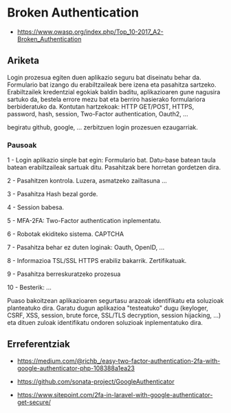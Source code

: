 # Broken Authentication

- https://www.owasp.org/index.php/Top_10-2017_A2-Broken_Authentication

## Ariketa

Login prozesua egiten duen aplikazio seguru bat diseinatu behar da. Formulario bat izango du erabiltzaileak bere izena eta pasahitza sartzeko. Erabiltzailek kredentzial egokiak baldin baditu, aplikazioaren gune nagusira sartuko da, bestela errore mezu bat eta berriro hasierako formulariora berbideratuko da. Kontutan hartzekoak: HTTP GET/POST, HTTPS, password, hash, session, Two-Factor authentication, Oauth2, ...

begiratu github, google, ... zerbitzuen login prozesuen ezaugarriak.

### Pausoak

1 - Login aplikazio sinple bat egin: Formulario bat. Datu-base batean taula batean erabiltzaileak sartuak ditu. Pasahitzak bere horretan gordetzen dira.

2 - Pasahitzen kontrola. Luzera, asmatzeko zailtasuna ...

3 - Pasahitza Hash bezal gorde.

4 - Session babesa.

5 - MFA-2FA: Two-Factor authentication inplementatu.

6 - Robotak ekiditeko sistema. CAPTCHA

7 - Pasahitza behar ez duten loginak: Oauth, OpenID, ...

8 - Informazioa TSL/SSL HTTPS erabiliz bakarrik. Zertifikatuak.

9 - Pasahitza berreskuratzeko prozesua

10 - Besterik: ...



Puaso bakoitzean aplikazioaren segurtasu arazoak identifikatu eta soluzioak planteatuko dira. Garatu dugun aplikazioa "testeatuko" dugu (keyloger, CSRF, XSS, session, brute force, SSL/TLS decryption, session hijacking, ...) eta dituen zuloak identifikatu ondoren soluzioak inplementatuko dira. 

## Erreferentziak

- https://medium.com/@richb_/easy-two-factor-authentication-2fa-with-google-authenticator-php-108388a1ea23
- https://github.com/sonata-project/GoogleAuthenticator

- https://www.sitepoint.com/2fa-in-laravel-with-google-authenticator-get-secure/